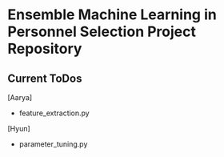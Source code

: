 # Ensemble Machine Learning in Personnel Selection Project Repository

## Current ToDos
[Aarya]
  - feature_extraction.py

[Hyun]
  - parameter_tuning.py
